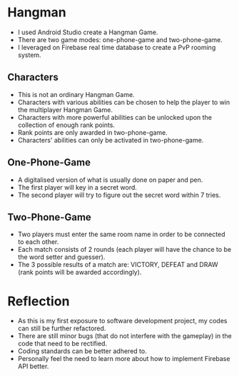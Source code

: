 # Hangman
* I used Android Studio create a Hangman Game.
* There are two game modes: one-phone-game and two-phone-game.
* I leveraged on Firebase real time database to create a PvP rooming system.

## Characters
* This is not an ordinary Hangman Game.
* Characters with various abilities can be chosen to help the player to win the multiplayer Hangman Game.
* Characters with more powerful abilities can be unlocked upon the collection of enough rank points.
* Rank points are only awarded in two-phone-game.
* Characters' abilities can only be activated in two-phone-game.

## One-Phone-Game
* A digitalised version of what is usually done on paper and pen.
* The first player will key in a secret word.
* The second player will try to figure out the secret word within 7 tries.

## Two-Phone-Game
* Two players must enter the same room name in order to be connected to each other.
* Each match consists of 2 rounds (each player will have the chance to be the word setter and guesser).
* The 3 possible results of a match are: VICTORY, DEFEAT and DRAW (rank points will be awarded accordingly).

# Reflection
* As this is my first exposure to software development project, my codes can still be further refactored.
* There are still minor bugs (that do not interfere with the gameplay) in the code that need to be rectified.
* Coding standards can be better adhered to.
* Personally feel the need to learn more about how to implement Firebase API better.
